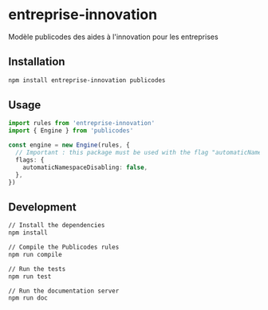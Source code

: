 # entreprise-innovation

Modèle publicodes des aides à l'innovation pour les entreprises

## Installation

```sh
npm install entreprise-innovation publicodes
```

## Usage

```typescript
import rules from 'entreprise-innovation'
import { Engine } from 'publicodes'

const engine = new Engine(rules, {
  // Important : this package must be used with the flag "automaticNamespaceDisabling" set to false
  flags: {
    automaticNamespaceDisabling: false,
  },
})
```

## Development

```sh
// Install the dependencies
npm install

// Compile the Publicodes rules
npm run compile

// Run the tests
npm run test

// Run the documentation server
npm run doc
```
